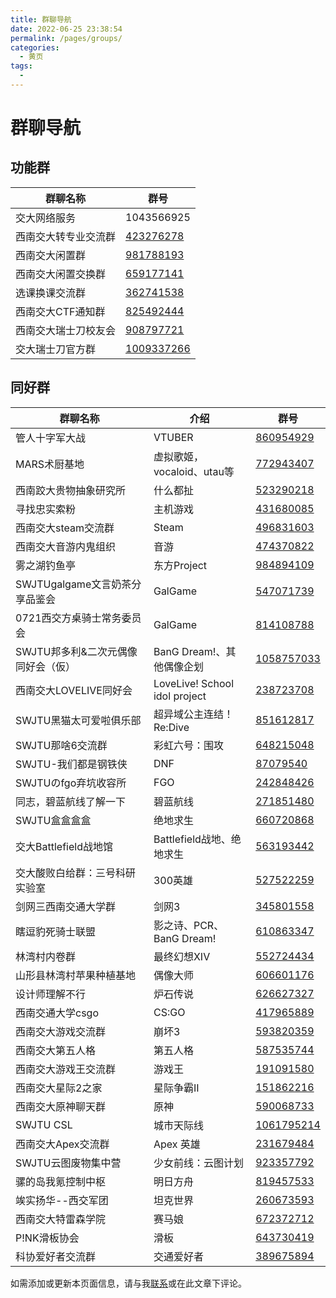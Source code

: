 ```yaml
---
title: 群聊导航
date: 2022-06-25 23:38:54
permalink: /pages/groups/
categories:
  - 黄页
tags:
  - 
---
```


<!-- markdownlint-disable MD025 MD033 -->

# 群聊导航

## 功能群

**群聊名称** | **群号**
---|---
交大网络服务 | 1043566925
西南交大转专业交流群 | [423276278](https://jq.qq.com/?_wv=1027&k=y6D30xLY)
西南交大闲置群 | [981788193](https://jq.qq.com/?_wv=1027&k=6Q1ORBL2)
西南交大闲置交换群 | [659177141](https://jq.qq.com/?_wv=1027&k=kGlUpnhm)
选课换课交流群 | [362741538](https://jq.qq.com/?_wv=1027&k=fVhQHJDg)
西南交大CTF通知群 | [825492444](https://jq.qq.com/?_wv=1027&k=cmt66ggu)
西南交大瑞士刀校友会 | [908797721](https://jq.qq.com/?_wv=1027&k=ALivTqUF)
交大瑞士刀官方群 | [1009337266](https://jq.qq.com/?_wv=1027&k=iNIQjRuX)

## 同好群

**群聊名称** | **介绍** | **群号**
---|---|---
管人十字军大战 | VTUBER | [860954929](https://jq.qq.com/?_wv=1027&k=sci7Bxaz)
MARS术厨基地 | 虚拟歌姬，vocaloid、utau等 | [772943407](https://jq.qq.com/?_wv=1027&k=ahqYEbIi)
西南跤大贵物抽象研究所 | 什么都扯 | [523290218](https://jq.qq.com/?_wv=1027&k=7FfpHO83)
寻找忠实索粉 | 主机游戏 | [431680085](https://jq.qq.com/?_wv=1027&k=kaFOX1ff)
西南交大steam交流群 | Steam | [496831603](https://jq.qq.com/?_wv=1027&k=RvNYlB1R)
西南交大音游内鬼组织 | 音游 | [474370822](https://jq.qq.com/?_wv=1027&k=4JxdOKMm)
雾之湖钓鱼亭 | 东方Project | [984894109](https://jq.qq.com/?_wv=1027&k=PiMtV280)
SWJTUgalgame文言奶茶分享品鉴会 | GalGame | [547071739](https://jq.qq.com/?_wv=1027&k=f64iFAOd)
0721西交方桌骑士常务委员会 | GalGame | [814108788](https://jq.qq.com/?_wv=1027&k=qKEUXQce)
SWJTU邦多利&二次元偶像同好会（仮） | BanG Dream!、其他偶像企划 | [1058757033](https://jq.qq.com/?_wv=1027&k=F4BgO2Zj)
西南交大LOVELIVE同好会 | LoveLive! School idol project | [238723708](https://jq.qq.com/?_wv=1027&k=pwhAmllw)
SWJTU黑猫太可爱啦俱乐部 | 超异域公主连结！Re:Dive | [851612817](https://jq.qq.com/?_wv=1027&k=ntHXNnOD)
SWJTU那啥6交流群 | 彩虹六号：围攻 | [648215048](https://jq.qq.com/?_wv=1027&k=VeJTl0wt)
SWJTU-我们都是钢铁侠 | DNF | [87079540](https://jq.qq.com/?_wv=1027&k=UwZmNtlv)
SWJTUのfgo弃坑收容所 | FGO | [242848426](https://jq.qq.com/?_wv=1027&k=MMWuA1lb)
同志，碧蓝航线了解一下 | 碧蓝航线 | [271851480](https://jq.qq.com/?_wv=1027&k=xQ6O4niX)
SWJTU盒盒盒盒 | 绝地求生 | [660720868](https://jq.qq.com/?_wv=1027&k=FNdw6N04)
交大Battlefield战地馆 | Battlefield战地、绝地求生 | [563193442](https://jq.qq.com/?_wv=1027&k=ym8J1PpE)
交大酸败白给群：三号科研实验室 | 300英雄 | [527522259](https://jq.qq.com/?_wv=1027&k=iIuPmTuj)
剑网三西南交通大学群 | 剑网3 | [345801558](https://jq.qq.com/?_wv=1027&k=Fw37fiQv)
瞎逗豹死骑士联盟 | 影之诗、PCR、BanG Dream! | [610863347](https://jq.qq.com/?_wv=1027&k=YT3BbKcf)
林湾村内卷群 | 最终幻想XIV | [552724434](https://jq.qq.com/?_wv=1027&k=afqo9nfQ)
山形县林湾村苹果种植基地 | 偶像大师 | [606601176](https://jq.qq.com/?_wv=1027&k=MKHHSYIf)
设计师理解不行 | 炉石传说 | [626627327](https://jq.qq.com/?_wv=1027&k=GhUQeJsJ)
西南交通大学csgo | CS:GO | [417965889](https://jq.qq.com/?_wv=1027&k=mEKctAvW)
西南交大游戏交流群 | 崩坏3 | [593820359](https://jq.qq.com/?_wv=1027&k=XA6msWL7)
西南交大第五人格 | 第五人格 | [587535744](https://jq.qq.com/?_wv=1027&k=BP3Kaktz)
西南交大游戏王交流群 | 游戏王 | [191091580](https://jq.qq.com/?_wv=1027&k=JT2yYd3X)
西南交大星际2之家 | 星际争霸II | [151862216](https://jq.qq.com/?_wv=1027&k=KcSLS1yo)
西南交大原神聊天群 | 原神 | [590068733](https://jq.qq.com/?_wv=1027&k=80lP21of)
SWJTU CSL | 城市天际线 | [1061795214](https://jq.qq.com/?_wv=1027&k=Cz7KiMGP)
西南交大Apex交流群 | Apex 英雄 | [231679484](https://jq.qq.com/?_wv=1027&k=ddBUbjcF)
SWJTU云图废物集中营 | 少女前线：云图计划 | [923357792](https://jq.qq.com/?_wv=1027&k=vwyE3nOa)
骡的岛我氪控制中枢 | 明日方舟 | [819457533](https://jq.qq.com/?_wv=1027&k=51p20QMQ)
竢实扬华--西交军团 | 坦克世界 | [260673593](https://jq.qq.com/?_wv=1027&k=PZKIz0iJ)
西南交大特雷森学院 | 赛马娘 | [672372712](https://jq.qq.com/?_wv=1027&k=GQ2vSOOe)
P!NK滑板协会 | 滑板 | [643730419](https://jq.qq.com/?_wv=1027&k=X7f8lJ1F)
科协爱好者交流群 | 交通爱好者 | [389675894](https://jq.qq.com/?_wv=1027&k=FVKiZDAq)

如需添加或更新本页面信息，请与我[联系](/about/#联系)或在此文章下评论。
